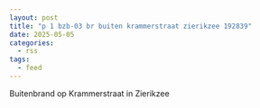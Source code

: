 ```yaml
---
layout: post
title: "p 1 bzb-03 br buiten krammerstraat zierikzee 192839"
date: 2025-05-05
categories: 
  - rss
tags: 
  - feed
---
```


Buitenbrand op Krammerstraat in Zierikzee
